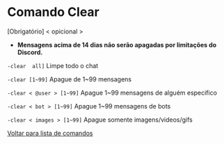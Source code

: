 # Comando Clear

[Obrigatório] < opicional >

- **Mensagens acima de 14 dias não serão apagadas por limitações do Discord.**

`-clear  all]` Limpe todo o chat

`-clear [1~99]` Apague de 1~99 mensagens

`-clear < @user > [1~99]` Apague 1~99 mensagens de alguém especifico

`-clear < bot > [1~99]` Apague 1~99 mensagens de bots

`-clear < images > [1~99]` Apague somente imagens/videos/gifs

[Voltar para lista de comandos](https://github.com/rodycouto/MayaCommands)
